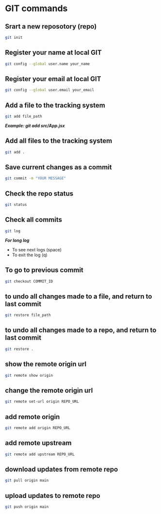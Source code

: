 # GIT commands
## Srart a new reposotory (repo)
```bash
git init
```
## Register your name at local GIT
```bash
git config --global user.name your_name
```
## Register your email at local GIT
```bash
git config --global user.email your_email
```
## Add a file to the tracking system
```bash
git add file_path
```
***Example: git add src/App.jsx***

## Add all files to the tracking system
```bash
git add .
```
## Save current changes as a commit
```bash
git commit -m "YOUR MESSAGE"
```
## Check the repo status
```bash
git status
```
## Check all commits
```bash
git log
```
***For long log***
- To see next logs (space)
- To exit the log (q)

## To go to previous commit
```bash
git checkout COMMIT_ID
```
## to undo all changes made to a file, and return to last commit
```bash
git restore file_path
```
## to undo all changes made to a repo, and return to last commit
```bash
git restore .
```
## show the remote origin url
```bash
git remote show origin
```

## change the remote origin url
```bash
git remote set-url origin REPO_URL
```

## add remote origin 
```bash
git remote add origin REPO_URL
```

## add remote upstream 
```bash
git remote add upstream REPO_URL
```

## download updates from remote repo
```bash
git pull origin main
```

## upload updates to remote repo
```bash
git push origin main
```